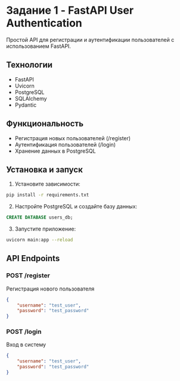 # Задание 1 - FastAPI User Authentication

Простой API для регистрации и аутентификации пользователей с использованием FastAPI.

## Технологии

- FastAPI
- Uvicorn
- PostgreSQL
- SQLAlchemy
- Pydantic

## Функциональность

- Регистрация новых пользователей (/register)
- Аутентификация пользователей (/login)
- Хранение данных в PostgreSQL

## Установка и запуск

1. Установите зависимости:
```bash
pip install -r requirements.txt
```

2. Настройте PostgreSQL и создайте базу данных:
```sql
CREATE DATABASE users_db;
```

3. Запустите приложение:
```bash
uvicorn main:app --reload
```

## API Endpoints

### POST /register
Регистрация нового пользователя
```json
{
    "username": "test_user",
    "password": "test_password"
}
```

### POST /login
Вход в систему
```json
{
    "username": "test_user",
    "password": "test_password"
}
``` 